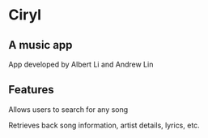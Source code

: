 # Ciryl

## A music app

App developed by Albert Li and Andrew Lin

## Features

Allows users to search for any song

Retrieves back song information, artist details, lyrics, etc.


